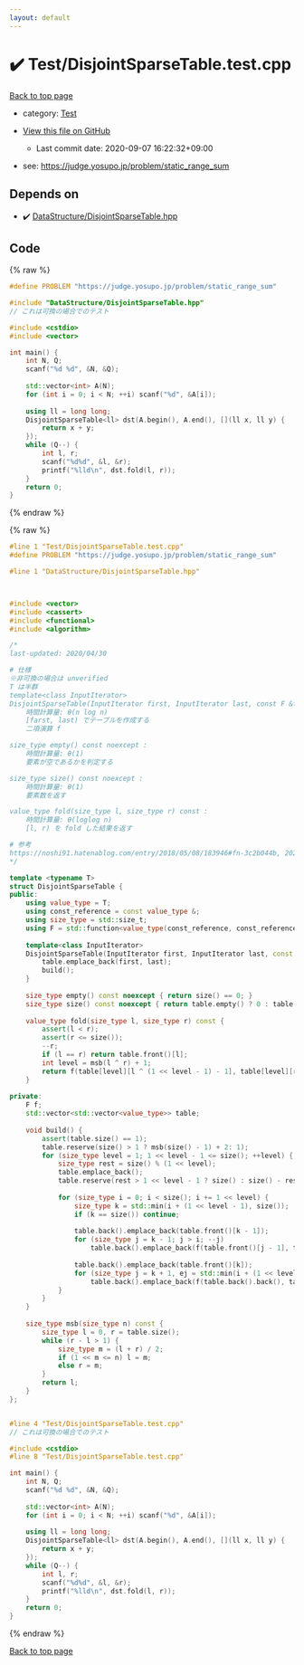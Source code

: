 ```yaml
---
layout: default
---
```


<!-- mathjax config similar to math.stackexchange -->
<script type="text/javascript" async
  src="https://cdnjs.cloudflare.com/ajax/libs/mathjax/2.7.5/MathJax.js?config=TeX-MML-AM_CHTML">
</script>
<script type="text/x-mathjax-config">
  MathJax.Hub.Config({
    TeX: { equationNumbers: { autoNumber: "AMS" }},
    tex2jax: {
      inlineMath: [ ['$','$'] ],
      processEscapes: true
    },
    "HTML-CSS": { matchFontHeight: false },
    displayAlign: "left",
    displayIndent: "2em"
  });
</script>

<script type="text/javascript" src="https://cdnjs.cloudflare.com/ajax/libs/jquery/3.4.1/jquery.min.js"></script>
<script src="https://cdn.jsdelivr.net/npm/jquery-balloon-js@1.1.2/jquery.balloon.min.js" integrity="sha256-ZEYs9VrgAeNuPvs15E39OsyOJaIkXEEt10fzxJ20+2I=" crossorigin="anonymous"></script>
<script type="text/javascript" src="../../assets/js/copy-button.js"></script>
<link rel="stylesheet" href="../../assets/css/copy-button.css" />


# :heavy_check_mark: Test/DisjointSparseTable.test.cpp

<a href="../../index.html">Back to top page</a>

* category: <a href="../../index.html#0cbc6611f5540bd0809a388dc95a615b">Test</a>
* <a href="{{ site.github.repository_url }}/blob/master/Test/DisjointSparseTable.test.cpp">View this file on GitHub</a>
    - Last commit date: 2020-09-07 16:22:32+09:00


* see: <a href="https://judge.yosupo.jp/problem/static_range_sum">https://judge.yosupo.jp/problem/static_range_sum</a>


## Depends on

* :heavy_check_mark: <a href="../../library/DataStructure/DisjointSparseTable.hpp.html">DataStructure/DisjointSparseTable.hpp</a>


## Code

<a id="unbundled"></a>
{% raw %}
```cpp
#define PROBLEM "https://judge.yosupo.jp/problem/static_range_sum"

#include "DataStructure/DisjointSparseTable.hpp"
// これは可換の場合でのテスト

#include <cstdio>
#include <vector>

int main() {
	int N, Q;
	scanf("%d %d", &N, &Q);
	
	std::vector<int> A(N);
	for (int i = 0; i < N; ++i) scanf("%d", &A[i]);
	
	using ll = long long;
	DisjointSparseTable<ll> dst(A.begin(), A.end(), [](ll x, ll y) {
		return x + y;
	});
	while (Q--) {
		int l, r;
		scanf("%d%d", &l, &r);
		printf("%lld\n", dst.fold(l, r));
	}
	return 0;
}
```
{% endraw %}

<a id="bundled"></a>
{% raw %}
```cpp
#line 1 "Test/DisjointSparseTable.test.cpp"
#define PROBLEM "https://judge.yosupo.jp/problem/static_range_sum"

#line 1 "DataStructure/DisjointSparseTable.hpp"



#include <vector>
#include <cassert>
#include <functional>
#include <algorithm>

/*
last-updated: 2020/04/30

# 仕様
※非可換の場合は unverified
T は半群
template<class InputIterator>
DisjointSparseTable(InputIterator first, InputIterator last, const F &f) :
	時間計算量: θ(n log n)
	[farst, last) でテーブルを作成する
	二項演算 f

size_type empty() const noexcept :
	時間計算量: θ(1)
	要素が空であるかを判定する

size_type size() const noexcept :
	時間計算量: θ(1)
	要素数を返す

value_type fold(size_type l, size_type r) const :
	時間計算量: θ(loglog n)
	[l, r) を fold した結果を返す

# 参考
https://noshi91.hatenablog.com/entry/2018/05/08/183946#fn-3c2b044b, 2020/04/30
*/

template <typename T>
struct DisjointSparseTable {
public:
	using value_type = T;
	using const_reference = const value_type &;
	using size_type = std::size_t;
	using F = std::function<value_type(const_reference, const_reference)>;
	
	template<class InputIterator>
	DisjointSparseTable(InputIterator first, InputIterator last, const F &f) : f(f) {
		table.emplace_back(first, last);
		build();
	}
	
	size_type empty() const noexcept { return size() == 0; }
	size_type size() const noexcept { return table.empty() ? 0 : table.front().size(); }
	
	value_type fold(size_type l, size_type r) const {
		assert(l < r);
		assert(r <= size());
		--r;
		if (l == r) return table.front()[l];
		int level = msb(l ^ r) + 1;
		return f(table[level][l ^ (1 << level - 1) - 1], table[level][r]);
	}
	
private:
	F f;
	std::vector<std::vector<value_type>> table;
	
	void build() {
		assert(table.size() == 1);
		table.reserve(size() > 1 ? msb(size() - 1) + 2: 1);
		for (size_type level = 1; 1 << level - 1 <= size(); ++level) {
			size_type rest = size() % (1 << level);
			table.emplace_back();
			table.reserve(rest > 1 << level - 1 ? size() : size() - rest);
			
			for (size_type i = 0; i < size(); i += 1 << level) {
				size_type k = std::min(i + (1 << level - 1), size());
				if (k == size()) continue;
				
				table.back().emplace_back(table.front()[k - 1]);
				for (size_type j = k - 1; j > i; --j)
					table.back().emplace_back(f(table.front()[j - 1], table.back().back()));
				
				table.back().emplace_back(table.front()[k]);
				for (size_type j = k + 1, ej = std::min(i + (1 << level), size()); j < ej; ++j)
					table.back().emplace_back(f(table.back().back(), table.front()[j]));
			}
		}
	}
	
	size_type msb(size_type n) const {
		size_type l = 0, r = table.size();
		while (r - l > 1) {
			size_type m = (l + r) / 2;
			if (1 << m <= n) l = m;
			else r = m;
		}
		return l;
	}
};


#line 4 "Test/DisjointSparseTable.test.cpp"
// これは可換の場合でのテスト

#include <cstdio>
#line 8 "Test/DisjointSparseTable.test.cpp"

int main() {
	int N, Q;
	scanf("%d %d", &N, &Q);
	
	std::vector<int> A(N);
	for (int i = 0; i < N; ++i) scanf("%d", &A[i]);
	
	using ll = long long;
	DisjointSparseTable<ll> dst(A.begin(), A.end(), [](ll x, ll y) {
		return x + y;
	});
	while (Q--) {
		int l, r;
		scanf("%d%d", &l, &r);
		printf("%lld\n", dst.fold(l, r));
	}
	return 0;
}

```
{% endraw %}

<a href="../../index.html">Back to top page</a>

